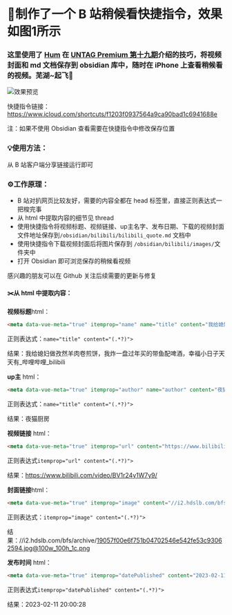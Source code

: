# 🌟制作了一个 B 站稍候看快捷指令，效果如图1所示

### 这里使用了 [Hum](https://utgd.net/article/20119) 在 [UNTAG Premium 第十九期](https://utgd.net/article/20116)介绍的技巧，将视频封面和 md 文档保存到 obsidian 库中，随时在 iPhone 上查看稍候看的视频。芜湖~起飞🛫

![效果预览](https://github.com/erpwibw/Automation-gallery/blob/main/Shortcuts%20%E5%BF%AB%E6%8D%B7%E6%8C%87%E4%BB%A4/Bilibili%20%E7%A8%8D%E5%80%99%E7%9C%8B/bilibili.gif)

快捷指令链接：https://www.icloud.com/shortcuts/f1203f0937564a9ca90bad1c6941688e

注：如果不使用 Obsidian 查看需要在快捷指令中修改保存位置

### 💡使用方法：
从 B 站客户端分享链接运行即可

### ⚙️工作原理：
- B 站对扒网页比较友好，需要的内容全都在 head 标签里，直接正则表达式一把梭完事
- 从 html 中提取内容的细节见 thread
- 使用快捷指令将视频标题、视频链接、up主名字、发布日期、下载的视频封面文件地址保存到`/obsidian/bilibili/bilibili_quote.md` 文档中
- 使用快捷指令下载视频封面后将图片保存到 `/obsidian/bilibili/images/`文件夹中
- 打开 Obsidian 即可浏览保存的稍候看视频

感兴趣的朋友可以在 Github 关注后续需要的更新与修复

#### ✂️从 html 中提取内容：

**视频标题**html：
```html
<meta data-vue-meta="true" itemprop="name" name="title" content="我给媳妇做孜然羊肉卷煎饼，我炸一盘过年买的带鱼配啤酒，幸福小日子天天有_哔哩哔哩_bilibili">
```
正则表达式：`name="title" content="(.*?)">`

结果：我给媳妇做孜然羊肉卷煎饼，我炸一盘过年买的带鱼配啤酒，幸福小日子天天有_哔哩哔哩_bilibili


**up主** html：
```html
<meta data-vue-meta="true" itemprop="author" name="author" content="夜猫厨房">
```
正则表达式：`name="title" content="(.*?)">`

结果：夜猫厨房


**视频链接** html：
```html
<meta data-vue-meta="true" itemprop="url" content="https://www.bilibili.com/video/BV1r24y1W7y9/">
```
正则表达式`itemprop="url" content="(.*?)">`

结果：https://www.bilibili.com/video/BV1r24y1W7y9/


**封面链接**html：
```html
<meta data-vue-meta="true" itemprop="image" content="//i2.hdslb.com/bfs/archive/19057f00e6f751b04702546e542fe53c93062594.jpg@100w_100h_1c.png">
```
正则表达式：`itemprop="image" content="(.*?)">`

结果：//i2.hdslb.com/bfs/archive/19057f00e6f751b04702546e542fe53c93062594.jpg@100w_100h_1c.png


**发布时间** html：
```html
<meta data-vue-meta="true" itemprop="datePublished" content="2023-02-11 20:00:28">
```
正则表达式`itemprop="datePublished" content="(.*?)">`

结果：2023-02-11 20:00:28
